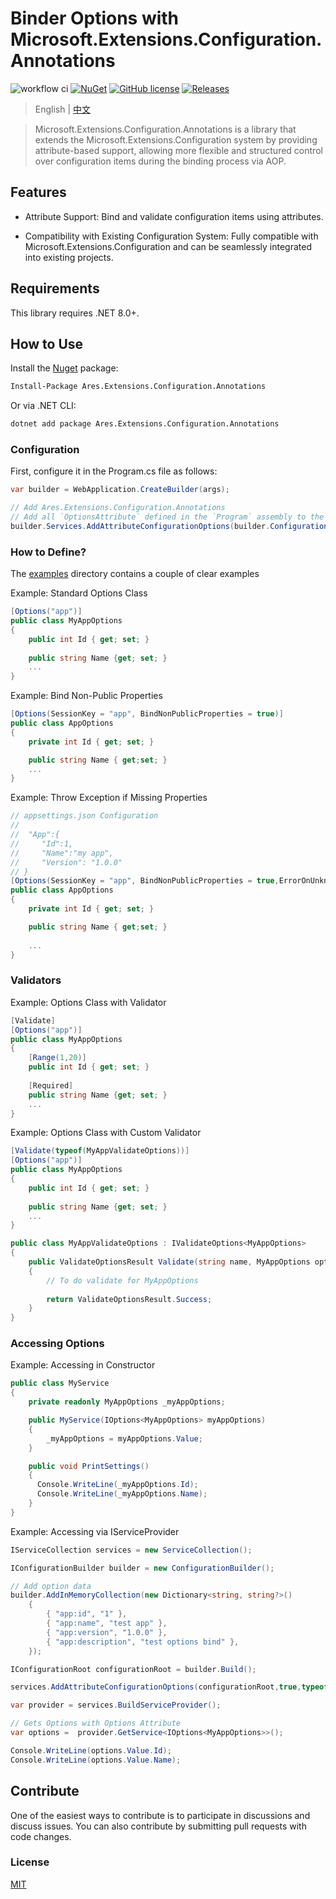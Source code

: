 # Binder Options with Microsoft.Extensions.Configuration.Annotations
![workflow ci](https://github.com/huhouhua/Microsoft.Extensions.Configuration.Annotations/actions/workflows/dotnet.yml/badge.svg)
[![NuGet](https://img.shields.io/nuget/v/Ares.Extensions.Configuration.Annotations.svg?style=flat-square)](https://www.nuget.org/Ares.Extensions.Configuration.Annotations)
[![GitHub license](https://img.shields.io/badge/license-MIT-blue.svg)](https://github.com/huhouhua/Microsoft.Extensions.Configuration.Annotations/blob/main/LICENSE)
[![Releases](https://img.shields.io/github/downloads/huhouhua/Microsoft.Extensions.Configuration.Annotations/total.svg)](https://github.com/huhouhua/Microsoft.Extensions.Configuration.Annotations/releases)

> English | [中文](README_zh.md)

> Microsoft.Extensions.Configuration.Annotations is a library that extends the Microsoft.Extensions.Configuration
> system by providing attribute-based support, allowing more flexible and structured control over configuration
> items during the binding process via AOP.

## Features
- Attribute Support: Bind and validate configuration items using attributes.

- Compatibility with Existing Configuration System: Fully compatible with Microsoft.Extensions.Configuration 
and can be seamlessly integrated into existing projects.

## Requirements

This library requires .NET 8.0+.

## How to Use

Install the [Nuget](https://www.nuget.org/packages/Ares.Extensions.Configuration.Annotations) package:

```sh
Install-Package Ares.Extensions.Configuration.Annotations
```

Or via .NET CLI:

```sh
dotnet add package Ares.Extensions.Configuration.Annotations
```

### Configuration
First, configure it in the Program.cs file as follows:

```c#
var builder = WebApplication.CreateBuilder(args);

// Add Ares.Extensions.Configuration.Annotations
// Add all `OptionsAttribute` defined in the `Program` assembly to the IServiceCollection
builder.Services.AddAttributeConfigurationOptions(builder.Configuration,true,typeof(Program).Assembly);
```

### How to Define?

The [examples](examples/)  directory contains a couple of clear examples

Example: Standard Options Class
```c#
[Options("app")]
public class MyAppOptions
{
    public int Id { get; set; }
    
    public string Name {get; set; }
    ...
}
```

Example: Bind Non-Public Properties
```c#
[Options(SessionKey = "app", BindNonPublicProperties = true)]
public class AppOptions
{
    private int Id { get; set; }

    public string Name { get;set; }
    ...
}
```
Example: Throw Exception if Missing Properties
```c#
// appsettings.json Configuration
//
//  "App":{
//     "Id":1,
//     "Name":"my app",
//     "Version": "1.0.0"
// }
[Options(SessionKey = "app", BindNonPublicProperties = true,ErrorOnUnknownConfiguration = true)]
public class AppOptions
{
    private int Id { get; set; }

    public string Name { get;set; }
    
    ...
}
```
### Validators

Example: Options Class with Validator
```c#
[Validate]
[Options("app")]
public class MyAppOptions
{
    [Range(1,20)]
    public int Id { get; set; }
    
    [Required]
    public string Name {get; set; }
    ...
}
```

Example: Options Class with Custom Validator
```c#
[Validate(typeof(MyAppValidateOptions))]
[Options("app")]
public class MyAppOptions
{
    public int Id { get; set; }
    
    public string Name {get; set; }
    ...
}

public class MyAppValidateOptions : IValidateOptions<MyAppOptions>
{
    public ValidateOptionsResult Validate(string name, MyAppOptions options)
    {
        // To do validate for MyAppOptions
        
        return ValidateOptionsResult.Success;
    }
}
```
### Accessing Options

Example: Accessing in Constructor
```c#
public class MyService
{
    private readonly MyAppOptions _myAppOptions;

    public MyService(IOptions<MyAppOptions> myAppOptions)
    {
        _myAppOptions = myAppOptions.Value;
    }

    public void PrintSettings()
    {
      Console.WriteLine(_myAppOptions.Id);
      Console.WriteLine(_myAppOptions.Name);
    }
}
```

Example: Accessing via IServiceProvider
```c#
IServiceCollection services = new ServiceCollection();

IConfigurationBuilder builder = new ConfigurationBuilder();

// Add option data
builder.AddInMemoryCollection(new Dictionary<string, string?>()
    {
        { "app:id", "1" },
        { "app:name", "test app" },
        { "app:version", "1.0.0" },
        { "app:description", "test options bind" },
    });

IConfigurationRoot configurationRoot = builder.Build();

services.AddAttributeConfigurationOptions(configurationRoot,true,typeof(Program).Assembly);

var provider = services.BuildServiceProvider();

// Gets Options with Options Attribute
var options =  provider.GetService<IOptions<MyAppOptions>>();

Console.WriteLine(options.Value.Id);
Console.WriteLine(options.Value.Name);

```

## Contribute

One of the easiest ways to contribute is to participate in discussions and discuss issues. You can also contribute by submitting pull requests with code changes.

### License

[MIT](https://github.com/huhouhua/Microsoft.Extensions.Configuration.Annotations/blob/main/LICENSE)
